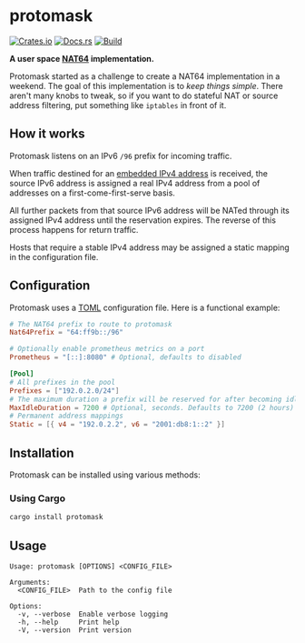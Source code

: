 # protomask
[![Crates.io](https://img.shields.io/crates/v/protomask)](https://crates.io/crates/protomask) 
[![Docs.rs](https://docs.rs/protomask/badge.svg)](https://docs.rs/protomask) 
[![Build](https://github.com/Ewpratten/protomask/actions/workflows/build.yml/badge.svg)](https://github.com/Ewpratten/protomask/actions/workflows/build.yml)

**A user space [NAT64](https://en.wikipedia.org/wiki/NAT64) implementation.**

Protomask started as a challenge to create a NAT64 implementation in a weekend. The goal of this implementation is to *keep things simple*. There aren't many knobs to tweak, so if you want to do stateful NAT or source address filtering, put something like `iptables` in front of it.

## How it works

Protomask listens on an IPv6 `/96` prefix for incoming traffic.

When traffic destined for an [embedded IPv4 address](https://datatracker.ietf.org/doc/html/rfc6052) is received, the source IPv6 address is assigned a real IPv4 address from a pool of addresses on a first-come-first-serve basis.

All further packets from that source IPv6 address will be NATed through its assigned IPv4 address until the reservation expires. The reverse of this process happens for return traffic.

Hosts that require a stable IPv4 address may be assigned a static mapping in the configuration file.

## Configuration

Protomask uses a [TOML](https://toml.io) configuration file. Here is a functional example:

```toml
# The NAT64 prefix to route to protomask
Nat64Prefix = "64:ff9b::/96"

# Optionally enable prometheus metrics on a port
Prometheus = "[::]:8080" # Optional, defaults to disabled

[Pool]
# All prefixes in the pool
Prefixes = ["192.0.2.0/24"]
# The maximum duration a prefix will be reserved for after becoming idle
MaxIdleDuration = 7200 # Optional, seconds. Defaults to 7200 (2 hours)
# Permanent address mappings
Static = [{ v4 = "192.0.2.2", v6 = "2001:db8:1::2" }]
```

## Installation

Protomask can be installed using various methods:

### Using Cargo

```bash
cargo install protomask
```

## Usage

```text
Usage: protomask [OPTIONS] <CONFIG_FILE>

Arguments:
  <CONFIG_FILE>  Path to the config file

Options:
  -v, --verbose  Enable verbose logging
  -h, --help     Print help
  -V, --version  Print version
```
